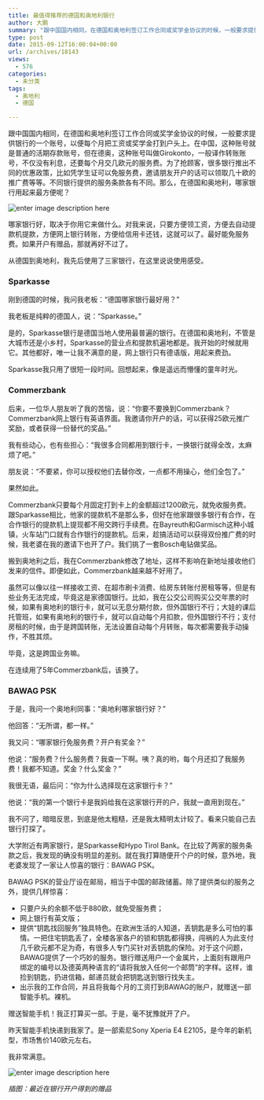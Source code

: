 ```yaml
---
title: 最值得推荐的德国和奥地利银行
author: 大鹏
summary: "跟中国国内相同，在德国和奥地利签订工作合同或奖学金协议的时候，一般要求提供银行的一个账号，以便每个月把工资或奖学金打到户头上。在中国，这种账号就是普通的活期存款账号，但在德奥，这种账号叫做Girokonto，一般译作转账账号，不仅没有利息，还要每个月交几欧元的服务费。为了抢顾客，很多银行推出不同的优惠政策，比如凭学生证可以免服务费，邀请朋友开户的话可以领取几十欧的推广费等等。不同银行提供的服务条款各有不同。那么，在德国和奥地利，哪家银行用起来最方便呢？"
type: post
date: 2015-09-12T16:00:04+00:00
url: /archives/18143
views:
  - 576
categories:
  - 未分类
tags:
  - 奥地利
  - 德国

---
```

跟中国国内相同，在德国和奥地利签订工作合同或奖学金协议的时候，一般要求提供银行的一个账号，以便每个月把工资或奖学金打到户头上。在中国，这种账号就是普通的活期存款账号，但在德奥，这种账号叫做Girokonto，一般译作转账账号，不仅没有利息，还要每个月交几欧元的服务费。为了抢顾客，很多银行推出不同的优惠政策，比如凭学生证可以免服务费，邀请朋友开户的话可以领取几十欧的推广费等等。不同银行提供的服务条款各有不同。那么，在德国和奥地利，哪家银行用起来最方便呢？

![enter image description here][1]

哪家银行好，取决于你用它来做什么。对我来说，只要方便领工资，方便去自动提款机提款，方便网上银行转账，方便给信用卡还钱，这就可以了。最好能免服务费。如果开户有赠品，那就再好不过了。

从德国到奥地利，我先后使用了三家银行，在这里说说使用感受。

### Sparkasse

刚到德国的时候，我问我老板：“德国哪家银行最好用？”

我老板是纯粹的德国人，说：“Sparkasse。”

是的，Sparkasse银行是德国当地人使用最普遍的银行。在德国和奥地利，不管是大城市还是小乡村，Sparkasse的营业点和提款机遍地都是。我开始的时候就用它。其他都好，唯一让我不满意的是，网上银行只有德语版，用起来费劲。

Sparkasse我只用了很短一段时间。回想起来，像是遥远而懵懂的童年时光。

### Commerzbank

后来，一位华人朋友听了我的苦恼，说：“你要不要换到Commerzbank？Commerzbank网上银行有英语界面。我邀请你开户的话，可以获得25欧元推广奖励，或者获得一份替代的奖品。”

我有些动心，也有些担心：“我很多合同都用到银行卡，一换银行就得全改，太麻烦了吧。”

朋友说：“不要紧，你可以授权他们去替你改，一点都不用操心，他们全包了。”

果然如此。

Commerzbank只要每个月固定打到卡上的金额超过1200欧元，就免收服务费。跟Sparkasse相比，他家的提款机不是那么多，但好在他家跟很多银行有合作，在合作银行的提款机上提现都不用交跨行手续费。在Bayreuth和Garmisch这种小城镇，火车站门口就有合作银行的提款机。后来，趁搞活动可以获得双份推广费的时候，我老婆在我的邀请下也开了户。我们挑了一套Bosch电钻做奖品。

搬到奥地利之后，我在Commerzbank修改了地址，这样不影响在新地址接收他们发来的信件。即便如此，Commerzbank越来越不好用了。

虽然可以像以往一样接收工资、在超市刷卡消费、给房东转账付房租等等，但是有些业务无法完成，毕竟这是家德国银行。比如，我在公交公司购买公交年票的时候，如果有奥地利的银行卡，就可以无息分期付款，但外国银行不行；大娃的课后托管班，如果有奥地利的银行卡，就可以自动每个月扣款，但外国银行不行；支付房租的时候，由于是跨国转账，无法设置自动每个月转账，每次都需要我手动操作，不胜其烦。

毕竟，这是跨国业务嘛。

在连续用了5年Commerzbank后，该换了。

### BAWAG PSK

于是，我问一个奥地利同事：“奥地利哪家银行好？”

他回答：“无所谓，都一样。”

我又问：“哪家银行免服务费？开户有奖金？”

他说：“服务费？什么服务费？我查一下啊。咦？真的哟，每个月还扣了我服务费！我都不知道。奖金？什么奖金？”

我很无语，最后问：“你为什么选择现在这家银行卡？”

他说：“我的第一个银行卡是我妈给我在这家银行开的户，我就一直用到现在。”

我不问了，暗暗反思，到底是他太粗糙，还是我太精明太计较了。看来只能自己去银行打探了。

大学附近有两家银行，是Sparkasse和Hypo Tirol Bank。在比较了两家的服务条款之后，我发现的确没有明显的差别。就在我打算随便开个户的时候，意外地，我老婆发现了一家让人惊喜的银行：BAWAG PSK。

BAWAG PSK的营业厅设在邮局，相当于中国的邮政储蓄。除了提供类似的服务之外，提供几样惊喜：

  * 只要户头的余额不低于880欧，就免受服务费；
  * 网上银行有英文版；
  * 提供“钥匙找回服务”独具特色。在欧洲生活的人知道，丢钥匙是多么可怕的事情。一把住宅钥匙丢了，全楼各家各户的锁和钥匙都得换，闯祸的人为此支付几千欧元都不足为奇，有很多人专门买针对丢钥匙的保险。对于这个问题，BAWAG提供了一个巧妙的服务。银行赠送用户一个金属片，上面刻有跟用户绑定的编号以及德英两种语言的“请将我放入任何一个邮筒”的字样。这样，谁捡到钥匙，扔进信箱，邮递员就会把钥匙送到银行找失主。
  * 出示我的工作合同，并且将我每个月的工资打到BAWAG的账户，就赠送一部智能手机。裸机。

赠送智能手机！我正打算买一部。于是，毫不犹豫就开了户。

昨天智能手机快递到我家了。是一部索尼Sony Xperia E4 E2105，是今年的新机型，市场售价140欧元左右。

我非常满意。

![enter image description here][2]

_插图：最近在银行开户得到的赠品_

 [1]: http://www.bankingsense.com/wp-content/uploads/2014/06/which-bank-should-i-choose.jpg
 [2]: http://pzhao.org/wp-content/uploads/2015/09/2015-09-06.jpg
